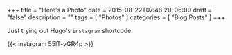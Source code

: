 +++
title = "Here's a Photo"
date = 2015-08-22T07:48:20-06:00
draft = "false"
description = ""
tags = [ "Photos" ]
categories = [ "Blog Posts" ]
+++

Just trying out Hugo's `instagram` shortcode.

{{< instagram 55lT-vGR4p >}}